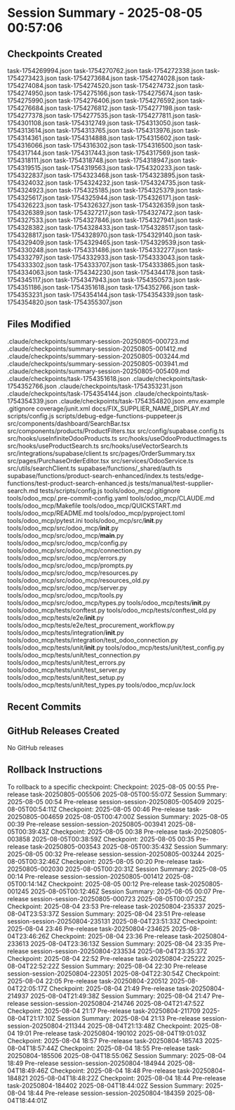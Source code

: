 # Session Summary - 2025-08-05 00:57:06

## Checkpoints Created
task-1754269994.json
task-1754270762.json
task-1754272338.json
task-1754273423.json
task-1754273684.json
task-1754274028.json
task-1754274084.json
task-1754274520.json
task-1754274732.json
task-1754274950.json
task-1754275166.json
task-1754275674.json
task-1754275990.json
task-1754276406.json
task-1754276592.json
task-1754276684.json
task-1754276812.json
task-1754277198.json
task-1754277378.json
task-1754277535.json
task-1754277811.json
task-1754301108.json
task-1754312749.json
task-1754313050.json
task-1754313614.json
task-1754313765.json
task-1754313976.json
task-1754314361.json
task-1754314888.json
task-1754315602.json
task-1754316066.json
task-1754316302.json
task-1754316500.json
task-1754317144.json
task-1754317443.json
task-1754317569.json
task-1754318111.json
task-1754318748.json
task-1754318947.json
task-1754319515.json
task-1754319563.json
task-1754320233.json
task-1754322837.json
task-1754323468.json
task-1754323895.json
task-1754324032.json
task-1754324232.json
task-1754324735.json
task-1754324923.json
task-1754325185.json
task-1754325379.json
task-1754325617.json
task-1754325944.json
task-1754326171.json
task-1754326223.json
task-1754326327.json
task-1754326359.json
task-1754326389.json
task-1754327217.json
task-1754327472.json
task-1754327533.json
task-1754327846.json
task-1754327941.json
task-1754328382.json
task-1754328433.json
task-1754328517.json
task-1754328817.json
task-1754328970.json
task-1754329140.json
task-1754329409.json
task-1754329465.json
task-1754329539.json
task-1754330248.json
task-1754331486.json
task-1754332277.json
task-1754332797.json
task-1754332933.json
task-1754333043.json
task-1754333302.json
task-1754333707.json
task-1754333865.json
task-1754334063.json
task-1754342230.json
task-1754344178.json
task-1754345117.json
task-1754347943.json
task-1754350573.json
task-1754351186.json
task-1754351618.json
task-1754352766.json
task-1754353231.json
task-1754354144.json
task-1754354339.json
task-1754354820.json
task-1754355307.json

## Files Modified
.claude/checkpoints/summary-session-20250805-000723.md
.claude/checkpoints/summary-session-20250805-001412.md
.claude/checkpoints/summary-session-20250805-003244.md
.claude/checkpoints/summary-session-20250805-003941.md
.claude/checkpoints/summary-session-20250805-005409.md
.claude/checkpoints/task-1754351618.json
.claude/checkpoints/task-1754352766.json
.claude/checkpoints/task-1754353231.json
.claude/checkpoints/task-1754354144.json
.claude/checkpoints/task-1754354339.json
.claude/checkpoints/task-1754354820.json
.env.example
.gitignore
coverage/junit.xml
docs/FIX_SUPPLIER_NAME_DISPLAY.md
scripts/config.js
scripts/debug-edge-functions-puppeteer.js
src/components/dashboard/SearchBar.tsx
src/components/products/ProductFilters.tsx
src/config/supabase.config.ts
src/hooks/useInfiniteOdooProducts.ts
src/hooks/useOdooProductImages.ts
src/hooks/useProductSearch.ts
src/hooks/useVectorSearch.ts
src/integrations/supabase/client.ts
src/pages/OrderSummary.tsx
src/pages/PurchaseOrderEditor.tsx
src/services/OdooService.ts
src/utils/searchClient.ts
supabase/functions/_shared/auth.ts
supabase/functions/product-search-enhanced/index.ts
tests/edge-functions/test-product-search-enhanced.js
tests/manual/test-supplier-search.md
tests/scripts/config.js
tools/odoo_mcp/.gitignore
tools/odoo_mcp/.pre-commit-config.yaml
tools/odoo_mcp/CLAUDE.md
tools/odoo_mcp/Makefile
tools/odoo_mcp/QUICKSTART.md
tools/odoo_mcp/README.md
tools/odoo_mcp/pyproject.toml
tools/odoo_mcp/pytest.ini
tools/odoo_mcp/src/__init__.py
tools/odoo_mcp/src/odoo_mcp/__init__.py
tools/odoo_mcp/src/odoo_mcp/__main__.py
tools/odoo_mcp/src/odoo_mcp/config.py
tools/odoo_mcp/src/odoo_mcp/connection.py
tools/odoo_mcp/src/odoo_mcp/errors.py
tools/odoo_mcp/src/odoo_mcp/prompts.py
tools/odoo_mcp/src/odoo_mcp/resources.py
tools/odoo_mcp/src/odoo_mcp/resources_old.py
tools/odoo_mcp/src/odoo_mcp/server.py
tools/odoo_mcp/src/odoo_mcp/tools.py
tools/odoo_mcp/src/odoo_mcp/types.py
tools/odoo_mcp/tests/__init__.py
tools/odoo_mcp/tests/conftest.py
tools/odoo_mcp/tests/conftest_old.py
tools/odoo_mcp/tests/e2e/__init__.py
tools/odoo_mcp/tests/e2e/test_procurement_workflow.py
tools/odoo_mcp/tests/integration/__init__.py
tools/odoo_mcp/tests/integration/test_odoo_connection.py
tools/odoo_mcp/tests/unit/__init__.py
tools/odoo_mcp/tests/unit/test_config.py
tools/odoo_mcp/tests/unit/test_connection.py
tools/odoo_mcp/tests/unit/test_errors.py
tools/odoo_mcp/tests/unit/test_server.py
tools/odoo_mcp/tests/unit/test_setup.py
tools/odoo_mcp/tests/unit/test_types.py
tools/odoo_mcp/uv.lock

## Recent Commits


## GitHub Releases Created
No GitHub releases

## Rollback Instructions
To rollback to a specific checkpoint:
Checkpoint: 2025-08-05 00:55	Pre-release	task-20250805-005506	2025-08-05T00:55:07Z
Session Summary: 2025-08-05 00:54	Pre-release	session-session-20250805-005409	2025-08-05T00:54:11Z
Checkpoint: 2025-08-05 00:46	Pre-release	task-20250805-004659	2025-08-05T00:47:00Z
Session Summary: 2025-08-05 00:39	Pre-release	session-session-20250805-003941	2025-08-05T00:39:43Z
Checkpoint: 2025-08-05 00:38	Pre-release	task-20250805-003858	2025-08-05T00:38:59Z
Checkpoint: 2025-08-05 00:35	Pre-release	task-20250805-003543	2025-08-05T00:35:43Z
Session Summary: 2025-08-05 00:32	Pre-release	session-session-20250805-003244	2025-08-05T00:32:46Z
Checkpoint: 2025-08-05 00:20	Pre-release	task-20250805-002030	2025-08-05T00:20:31Z
Session Summary: 2025-08-05 00:14	Pre-release	session-session-20250805-001412	2025-08-05T00:14:14Z
Checkpoint: 2025-08-05 00:12	Pre-release	task-20250805-001245	2025-08-05T00:12:46Z
Session Summary: 2025-08-05 00:07	Pre-release	session-session-20250805-000723	2025-08-05T00:07:25Z
Checkpoint: 2025-08-04 23:53	Pre-release	task-20250804-235337	2025-08-04T23:53:37Z
Session Summary: 2025-08-04 23:51	Pre-release	session-session-20250804-235131	2025-08-04T23:51:33Z
Checkpoint: 2025-08-04 23:46	Pre-release	task-20250804-234625	2025-08-04T23:46:26Z
Checkpoint: 2025-08-04 23:36	Pre-release	task-20250804-233613	2025-08-04T23:36:13Z
Session Summary: 2025-08-04 23:35	Pre-release	session-session-20250804-233534	2025-08-04T23:35:37Z
Checkpoint: 2025-08-04 22:52	Pre-release	task-20250804-225222	2025-08-04T22:52:22Z
Session Summary: 2025-08-04 22:30	Pre-release	session-session-20250804-223051	2025-08-04T22:30:54Z
Checkpoint: 2025-08-04 22:05	Pre-release	task-20250804-220512	2025-08-04T22:05:17Z
Checkpoint: 2025-08-04 21:49	Pre-release	task-20250804-214937	2025-08-04T21:49:38Z
Session Summary: 2025-08-04 21:47	Pre-release	session-session-20250804-214746	2025-08-04T21:47:52Z
Checkpoint: 2025-08-04 21:17	Pre-release	task-20250804-211709	2025-08-04T21:17:10Z
Session Summary: 2025-08-04 21:13	Pre-release	session-session-20250804-211344	2025-08-04T21:13:48Z
Checkpoint: 2025-08-04 19:01	Pre-release	task-20250804-190102	2025-08-04T19:01:03Z
Checkpoint: 2025-08-04 18:57	Pre-release	task-20250804-185743	2025-08-04T18:57:44Z
Checkpoint: 2025-08-04 18:55	Pre-release	task-20250804-185506	2025-08-04T18:55:06Z
Session Summary: 2025-08-04 18:49	Pre-release	session-session-20250804-184944	2025-08-04T18:49:46Z
Checkpoint: 2025-08-04 18:48	Pre-release	task-20250804-184821	2025-08-04T18:48:22Z
Checkpoint: 2025-08-04 18:44	Pre-release	task-20250804-184402	2025-08-04T18:44:02Z
Session Summary: 2025-08-04 18:44	Pre-release	session-session-20250804-184359	2025-08-04T18:44:01Z
